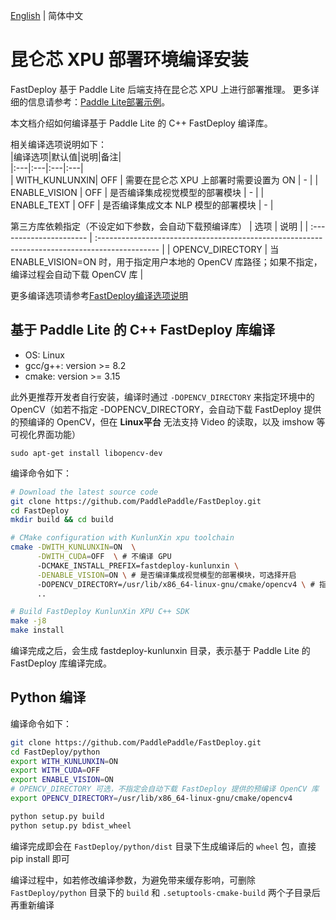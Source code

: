 [English](../../en/build_and_install/kunlunxin.md) | 简体中文

# 昆仑芯 XPU 部署环境编译安装

FastDeploy 基于 Paddle Lite 后端支持在昆仑芯 XPU 上进行部署推理。
更多详细的信息请参考：[Paddle Lite部署示例](https://www.paddlepaddle.org.cn/lite/develop/demo_guides/kunlunxin_xpu.html#xpu)。

本文档介绍如何编译基于 Paddle Lite 的 C++ FastDeploy 编译库。

相关编译选项说明如下：  
|编译选项|默认值|说明|备注|  
|:---|:---|:---|:---|  
| WITH_KUNLUNXIN| OFF | 需要在昆仑芯 XPU 上部署时需要设置为 ON | - |
| ENABLE_VISION | OFF | 是否编译集成视觉模型的部署模块 | - |
| ENABLE_TEXT | OFF | 是否编译集成文本 NLP 模型的部署模块 | - |

第三方库依赖指定（不设定如下参数，会自动下载预编译库）
| 选项                     | 说明                                                                                           |
| :---------------------- | :--------------------------------------------------------------------------------------------- |
| OPENCV_DIRECTORY        | 当 ENABLE_VISION=ON 时，用于指定用户本地的 OpenCV 库路径；如果不指定，编译过程会自动下载 OpenCV 库              |

更多编译选项请参考[FastDeploy编译选项说明](./README.md)

## 基于 Paddle Lite 的 C++ FastDeploy 库编译
- OS: Linux
- gcc/g++: version >= 8.2
- cmake: version >= 3.15

此外更推荐开发者自行安装，编译时通过 `-DOPENCV_DIRECTORY` 来指定环境中的 OpenCV（如若不指定 -DOPENCV_DIRECTORY，会自动下载 FastDeploy 提供的预编译的 OpenCV，但在 **Linux平台** 无法支持 Video 的读取，以及 imshow 等可视化界面功能）

```
sudo apt-get install libopencv-dev
```
编译命令如下：
```bash
# Download the latest source code
git clone https://github.com/PaddlePaddle/FastDeploy.git
cd FastDeploy  
mkdir build && cd build

# CMake configuration with KunlunXin xpu toolchain
cmake -DWITH_KUNLUNXIN=ON  \
      -DWITH_CUDA=OFF  \ # 不编译 GPU
      -DCMAKE_INSTALL_PREFIX=fastdeploy-kunlunxin \
      -DENABLE_VISION=ON \ # 是否编译集成视觉模型的部署模块，可选择开启
      -DOPENCV_DIRECTORY=/usr/lib/x86_64-linux-gnu/cmake/opencv4 \ # 指定系统自带的 opencv 路径
      ..

# Build FastDeploy KunlunXin XPU C++ SDK
make -j8
make install
```  
编译完成之后，会生成 fastdeploy-kunlunxin 目录，表示基于 Paddle Lite 的 FastDeploy 库编译完成。

## Python 编译
编译命令如下：
```bash
git clone https://github.com/PaddlePaddle/FastDeploy.git
cd FastDeploy/python
export WITH_KUNLUNXIN=ON
export WITH_CUDA=OFF
export ENABLE_VISION=ON
# OPENCV_DIRECTORY 可选，不指定会自动下载 FastDeploy 提供的预编译 OpenCV 库
export OPENCV_DIRECTORY=/usr/lib/x86_64-linux-gnu/cmake/opencv4

python setup.py build
python setup.py bdist_wheel
```  
编译完成即会在 `FastDeploy/python/dist` 目录下生成编译后的 `wheel` 包，直接 pip install 即可

编译过程中，如若修改编译参数，为避免带来缓存影响，可删除 `FastDeploy/python` 目录下的 `build` 和 `.setuptools-cmake-build` 两个子目录后再重新编译
